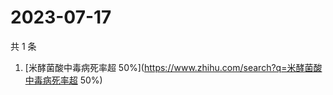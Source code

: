 # 2023-07-17

共 1 条

<!-- BEGIN -->
<!-- 最后更新时间 Mon Jul 17 2023 07:03:39 GMT+0800 (China Standard Time) -->

1. [米酵菌酸中毒病死率超
   50%](https://www.zhihu.com/search?q=米酵菌酸中毒病死率超 50%)

<!-- END -->
